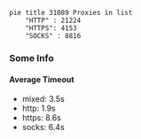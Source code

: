 
```mermaid
pie title 31089 Proxies in list
    "HTTP" : 21224
    "HTTPS": 4153
    "SOCKS" : 8816
```

### Some Info
#### Average Timeout

- mixed: 3.5s
- http: 1.9s
- https: 8.6s
- socks: 6.4s